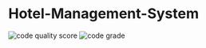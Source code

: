 # Hotel-Management-System
![code quality score](https://www.code-inspector.com/project/20654/score/svg)     ![code grade](https://www.code-inspector.com/project/20654/status/svg)
